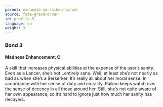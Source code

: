 ```yaml
---
parent: minamoto-no-raikou-lancer
source: fate-grand-order
id: profile-3
language: en
weight: 3
---
```


### Bond 3

#### Madness Enhancement: C

A skill that increases physical abilities at the expense of the user’s sanity. Even as a Lancer, she’s not…entirely sane. Well, at least she’s not nearly as bad as when she’s a Berserker.
It’s really all about her moral sense.
In accordance with her sense of duty and morality, Raikou keeps watch over the sense of decency in all those around her.
Still, she’s not quite aware of her own appearance, so it’s hard to ignore just how much her sanity has decayed…
